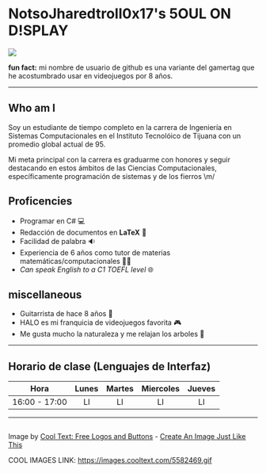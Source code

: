 # NotsoJharedtroll0x17's 5OUL ON D!SPLAY

![](https://drive.google.com/uc?export=view&id=1tiaVx2dea2rct01yTGNYpr_Qe3kDufcO)

**fun fact:** mi nombre de usuario de github es una variante del gamertag que he acostumbrado usar en videojuegos por 8 años.

---

## Who am I

Soy un estudiante de tiempo completo en la carrera de Ingeniería en Sistemas Computacionales en el Instituto Tecnolóico de Tijuana con un promedio
global actual de 95.

Mi meta principal con la carrera es graduarme con honores y seguir destacando en estos ámbitos de las Ciencias Computacionales, específicamente programación de sistemas y de los fierros \m/

## Proficencies

- Programar en C# 💻
- Redacción de documentos en **LaTeX** 🧾
- Facilidad de palabra 🔉
- Experiencia de 6 años como tutor de materias matemáticas/computacionales 👨‍🏫 
- *Can speak English to a C1 TOEFL level* 🌐

## miscellaneous

- Guitarrista de hace 8 años 🎸
- HALO es mi franquicia de videojuegos favorita 🎮
- Me gusta mucho la naturaleza y me relajan los arboles 🌳

---

## Horario de clase (Lenguajes de Interfaz)
|    **Hora**   | **Lunes** | **Martes** | **Miercoles** | **Jueves** |
|:-------------:|:---------:|:----------:|:-------------:|:----------:|
| 16:00 - 17:00 | LI        | LI         | LI            | LI         |

---

<a href="https://es.cooltext.com"><img src="https://images.cooltext.com/5582469.gif" width="125" height="15" alt="" /></a>
<br />Image by <a href="https://es.cooltext.com">Cool Text: Free Logos and Buttons</a> - <a href="https://es.cooltext.com/Edit-Logo?LogoID=4040554153">Create An Image Just Like This</a>

COOL IMAGES LINK: https://images.cooltext.com/5582469.gif
